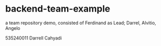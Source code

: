 # backend-team-example
a team repository demo, consisted of Ferdinand as Lead; Darrel, Alvitio, Angelo

535240011
Darrell Cahyadi